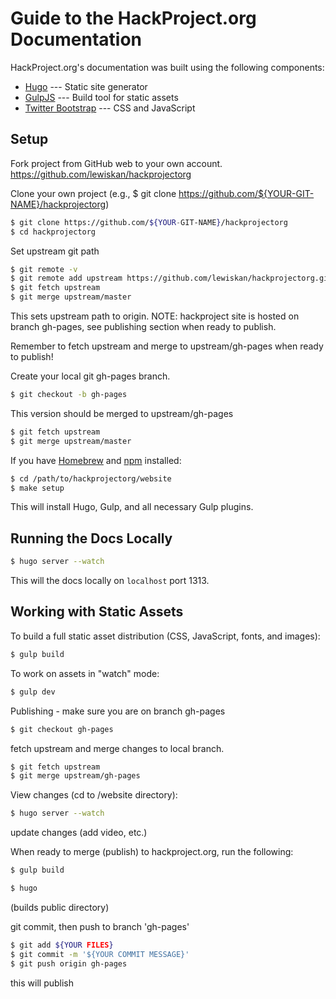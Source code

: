# Guide to the HackProject.org Documentation

HackProject.org's documentation was built using the following components:

* [Hugo](http://gohugo.io) --- Static site generator
* [GulpJS](http://gulpjs.com) --- Build tool for static assets
* [Twitter Bootstrap](http://getbootstrap.com) --- CSS and JavaScript

## Setup

Fork project from GitHub web to your own account.
https://github.com/lewiskan/hackprojectorg

Clone your own project (e.g., $ git clone https://github.com/${YOUR-GIT-NAME}/hackprojectorg)

```bash
$ git clone https://github.com/${YOUR-GIT-NAME}/hackprojectorg
$ cd hackprojectorg
```

Set upstream git path
```bash
$ git remote -v
$ git remote add upstream https://github.com/lewiskan/hackprojectorg.git
$ git fetch upstream
$ git merge upstream/master
```
This sets upstream path to origin.  NOTE: hackproject site is hosted on branch gh-pages, see publishing section when ready to publish.  

Remember to fetch upstream and merge to upstream/gh-pages when ready to publish!

Create your local git gh-pages branch.
```bash
$ git checkout -b gh-pages
```
This version should be merged to upstream/gh-pages
```bash
$ git fetch upstream
$ git merge upstream/master
```

If you have [Homebrew](http://brew.sh) and [npm](https://www.npmjs.com)
installed:

```bash
$ cd /path/to/hackprojectorg/website
$ make setup
```

This will install Hugo, Gulp, and all necessary Gulp plugins.

## Running the Docs Locally

```bash
$ hugo server --watch
```

This will the docs locally on `localhost` port 1313.

## Working with Static Assets

To build a full static asset distribution (CSS, JavaScript, fonts, and images):

```bash
$ gulp build
```

To work on assets in "watch" mode:

```bash
$ gulp dev
```

Publishing - make sure you are on branch gh-pages
```bash
$ git checkout gh-pages
```
fetch upstream and merge changes to local branch.
```bash
$ git fetch upstream
$ git merge upstream/gh-pages
```

View changes (cd to /website directory):
```bash
$ hugo server --watch
```
update changes (add video, etc.)

When ready to merge (publish) to hackproject.org, run the following:
```bash
$ gulp build
```

```bash
$ hugo
```
(builds public directory)

git commit, then push to branch 'gh-pages'
```bash
$ git add ${YOUR FILES}
$ git commit -m '${YOUR COMMIT MESSAGE}'
$ git push origin gh-pages 
```
this will publish 

